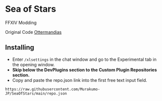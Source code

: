 # Sea of Stars

FFXIV Modding

Original Code [Ottermandias](https://github.com/Ottermandias)

## Installing
- Enter `/xlsettings` in the chat window and go to the Experimental tab in the opening window.
- **Skip below the DevPlugins section to the Custom Plugin Repositories section.**
- Copy and paste the repo.json link into the first free text input field.
```
https://raw.githubusercontent.com/Murakumo-JP/SeaOfStars/main/repo.json
```
